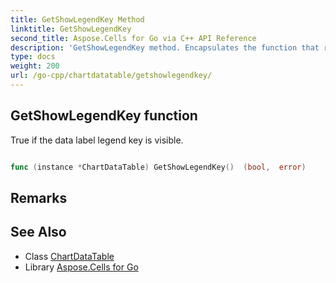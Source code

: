 ```yaml
---
title: GetShowLegendKey Method 
linktitle: GetShowLegendKey
second_title: Aspose.Cells for Go via C++ API Reference
description: 'GetShowLegendKey method. Encapsulates the function that represents getshowlegendkey in Go.'
type: docs
weight: 200
url: /go-cpp/chartdatatable/getshowlegendkey/
---
```


## GetShowLegendKey function

True if the data label legend key is visible.

```go

func (instance *ChartDataTable) GetShowLegendKey()  (bool,  error) 

```

## Remarks


## See Also

* Class [ChartDataTable](../)
* Library [Aspose.Cells for Go](../../)
